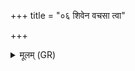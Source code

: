 +++
title = "०६ शिवेन वचसा त्वा"

+++
<details><summary>मूलम् (GR)</summary>

शिवेन वचसा त्वा  
गिरिशाच्छा वदामसि ।  
यथा नः सर्वम् इज् जगद्  
अयक्ष्मं सुमनो असत् ॥
</details>